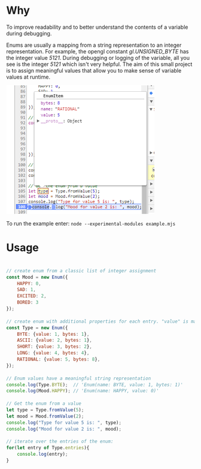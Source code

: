 
# Why

To improve readability and to better understand the contents of a variable during debugging.

Enums are usually a mapping from a string representation to an integer representation. 
For example, the opengl constant _gl.UNSIGNED_BYTE_ has the integer value _5121_.
During debugging or logging of the variable, all you see is the integer _5121_ which isn't very helpful.
The aim of this small project is to assign meaningful values that allow you to make sense of variable values 
at runtime.

![](debugger.png)

To run the example enter: ```node --experimental-modules example.mjs```

# Usage

```javascript

// create enum from a classic list of integer assignment
const Mood = new Enum({
	HAPPY: 0,
	SAD: 1,
	EXCITED: 2,
	BORED: 3
});

// create enum with additional properties for each entry. "value" is mandatory.
const Type = new Enum({
	BYTE: {value: 1, bytes: 1},
	ASCII: {value: 2, bytes: 1},
	SHORT: {value: 3, bytes: 2},
	LONG: {value: 4, bytes: 4},
	RATIONAL: {value: 5, bytes: 8},
});

// Enum values have a meaningful string representation 
console.log(Type.BYTE);  // 'Enum(name: BYTE, value: 1, bytes: 1)'
console.log(Mood.HAPPY); // 'Enum(name: HAPPY, value: 0)'

// Get the enum from a value
let type = Type.fromValue(5);
let mood = Mood.fromValue(2);
console.log("Type for value 5 is: ", type);
console.log("Mood for value 2 is: ", mood);

// iterate over the entries of the enum:
for(let entry of Type.entries){
	console.log(entry);
}

```
